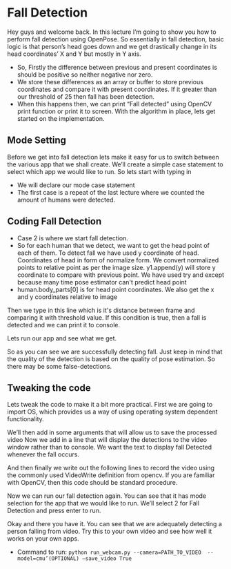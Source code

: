 # Fall Detection

Hey guys and welcome back. In this lecture I’m going to show you how to perform fall detection using OpenPose. So essentially in fall detection, basic logic is that person’s head goes down and we get drastically change in its head coordinates’ X and Y but mostly in Y axis.
*	So, Firstly the difference between previous and present coordinates is should be positive so neither negative nor zero.
*	We store these differences as an array or buffer to store previous coordinates and compare it with present coordinates. If it greater than our threshold of 25 then fall has been detection.
*	When this happens then, we can print “Fall detected” using OpenCV print function or print it to screen.
With the algorithm in place, lets get started on the implementation.

## Mode Setting
Before we get into fall detection lets make it easy for us to switch between the various app that we shall create. We’ll create a simple case statement to select which app we would like to run. 
So lets start with typing in
   
*	We will declare our mode case statement
*	The first case is a repeat of the last lecture where we counted the amount of humans were detected.

## Coding Fall Detection
*	Case 2 is where we start fall detection.
 *	 So for each human that we detect, we want to get the head point of each of them.
To detect fall we have used y coordinate of head. Coordinates of head in form of normalize form. We convert normalized points to relative point as per the image size.
 y1.append(y) will store y coordinate to compare with previous point. We have used try and except because many time pose estimator can't predict head point
*	human.body_parts[0] is for head point coordinates. We also get the x and y coordinates relative to image

Then we type in this line which is it's distance between frame and comparing it with threshold value. If this condition is true, then a fall is detected and we can print it to console.

Lets run our app and see what we get.

So as you can see we are successfully detecting fall. Just keep in mind that the quality of the detection is based on the quality of pose estimation. So there may be some false-detections.

## Tweaking the code

Lets tweak the code to make it a bit more practical. First we are going to import OS,  which provides us a way of using operating system dependent functionality. 

We’ll then add in some arguments that will allow us to save the processed video
Now we add in a line that will display the detections to the video window rather than to console. We want the text to display fall Detected whenever the fall occurs.

And then finally we write out the following lines to record the video using the commonly used VideoWrite definition from opencv. If you are familiar with OpenCV, then this code should be standard procedure. 

Now we can run our fall detection again. You can see that it has mode selection for the app that we would like to run. We’ll select 2 for Fall Detection and press enter to run.

Okay and there you have it. You can see that we are adequately detecting a person falling from video. Try this to your own video and see how well it works on your own apps.
 
*	Command to run: ```python run_webcam.py --camera=PATH_TO_VIDEO  --model=cmu’(OPTIONAL) –save_video True```

